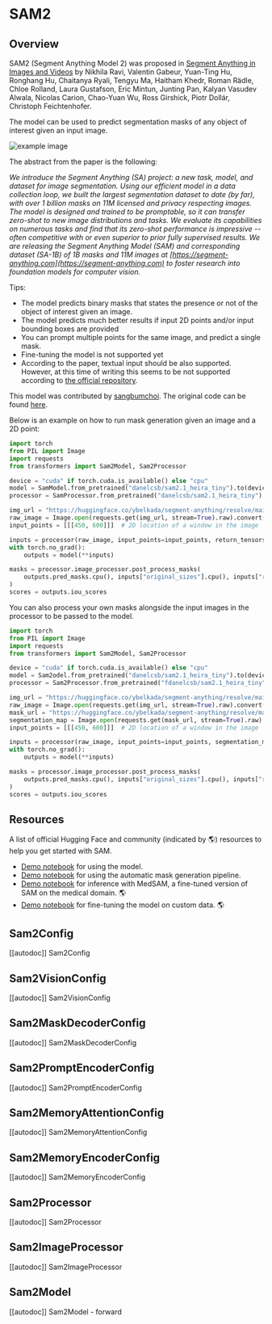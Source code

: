 <!--Copyright 2024 The HuggingFace Team. All rights reserved.

Licensed under the Apache License, Version 2.0 (the "License"); you may not use this file except in compliance with
the License. You may obtain a copy of the License at

http://www.apache.org/licenses/LICENSE-2.0

Unless required by applicable law or agreed to in writing, software distributed under the License is distributed on
an "AS IS" BASIS, WITHOUT WARRANTIES OR CONDITIONS OF ANY KIND, either express or implied. See the License for the
specific language governing permissions and limitations under the License.

⚠️ Note that this file is in Markdown but contain specific syntax for our doc-builder (similar to MDX) that may not be
rendered properly in your Markdown viewer.

-->

# SAM2

## Overview

SAM2 (Segment Anything Model 2) was proposed in [Segment Anything in Images and Videos](https://scontent-ssn1-1.xx.fbcdn.net/v/t39.2365-6/453323338_287900751050452_6064535069828837026_n.pdf?_nc_cat=107&ccb=1-7&_nc_sid=3c67a6&_nc_ohc=TnvI-AaGawoQ7kNvgEl0dlN&_nc_ht=scontent-ssn1-1.xx&gid=AX-dMq559vcArFkUSUxhQLn&oh=00_AYD10LO4L0BLTWS7vaKw_fnxjCb8G4q2cGjlCf1EDcfShQ&oe=66ADE939) by Nikhila Ravi, Valentin Gabeur, Yuan-Ting Hu, Ronghang Hu, Chaitanya Ryali, Tengyu Ma, Haitham Khedr, Roman Rädle, Chloe Rolland, Laura Gustafson, Eric Mintun, Junting Pan, Kalyan Vasudev Alwala, Nicolas Carion, Chao-Yuan Wu, Ross Girshick, Piotr Dollár, Christoph Feichtenhofer.

The model can be used to predict segmentation masks of any object of interest given an input image.

![example image](https://huggingface.co/datasets/huggingface/documentation-images/resolve/main/transformers/model_doc/sam-output.png)

The abstract from the paper is the following:

*We introduce the Segment Anything (SA) project: a new task, model, and dataset for image segmentation. Using our efficient model in a data collection loop, we built the largest segmentation dataset to date (by far), with over 1 billion masks on 11M licensed and privacy respecting images. The model is designed and trained to be promptable, so it can transfer zero-shot to new image distributions and tasks. We evaluate its capabilities on numerous tasks and find that its zero-shot performance is impressive -- often competitive with or even superior to prior fully supervised results. We are releasing the Segment Anything Model (SAM) and corresponding dataset (SA-1B) of 1B masks and 11M images at [https://segment-anything.com](https://segment-anything.com) to foster research into foundation models for computer vision.*

Tips:

- The model predicts binary masks that states the presence or not of the object of interest given an image.
- The model predicts much better results if input 2D points and/or input bounding boxes are provided
- You can prompt multiple points for the same image, and predict a single mask.
- Fine-tuning the model is not supported yet
- According to the paper, textual input should be also supported. However, at this time of writing this seems to be not supported according to [the official repository](https://github.com/facebookresearch/segment-anything/issues/4#issuecomment-1497626844).


This model was contributed by [sangbumchoi](https://github.com/SangbumChoi).
The original code can be found [here](https://github.com/facebookresearch/sam2/tree/main).

Below is an example on how to run mask generation given an image and a 2D point:

```python
import torch
from PIL import Image
import requests
from transformers import Sam2Model, Sam2Processor

device = "cuda" if torch.cuda.is_available() else "cpu"
model = SamModel.from_pretrained("danelcsb/sam2.1_heira_tiny").to(device)
processor = SamProcessor.from_pretrained("danelcsb/sam2.1_heira_tiny")

img_url = "https://huggingface.co/ybelkada/segment-anything/resolve/main/assets/car.png"
raw_image = Image.open(requests.get(img_url, stream=True).raw).convert("RGB")
input_points = [[[450, 600]]]  # 2D location of a window in the image

inputs = processor(raw_image, input_points=input_points, return_tensors="pt").to(device)
with torch.no_grad():
    outputs = model(**inputs)

masks = processor.image_processor.post_process_masks(
    outputs.pred_masks.cpu(), inputs["original_sizes"].cpu(), inputs["reshaped_input_sizes"].cpu()
)
scores = outputs.iou_scores
```

You can also process your own masks alongside the input images in the processor to be passed to the model.

```python
import torch
from PIL import Image
import requests
from transformers import Sam2Model, Sam2Processor

device = "cuda" if torch.cuda.is_available() else "cpu"
model = Sam2odel.from_pretrained("danelcsb/sam2.1_heira_tiny").to(device)
processor = Sam2Processor.from_pretrained("fdanelcsb/sam2.1_heira_tiny")

img_url = "https://huggingface.co/ybelkada/segment-anything/resolve/main/assets/car.png"
raw_image = Image.open(requests.get(img_url, stream=True).raw).convert("RGB")
mask_url = "https://huggingface.co/ybelkada/segment-anything/resolve/main/assets/car.png"
segmentation_map = Image.open(requests.get(mask_url, stream=True).raw).convert("1")
input_points = [[[450, 600]]]  # 2D location of a window in the image

inputs = processor(raw_image, input_points=input_points, segmentation_maps=segmentation_map, return_tensors="pt").to(device)
with torch.no_grad():
    outputs = model(**inputs)

masks = processor.image_processor.post_process_masks(
    outputs.pred_masks.cpu(), inputs["original_sizes"].cpu(), inputs["reshaped_input_sizes"].cpu()
)
scores = outputs.iou_scores
```

## Resources

A list of official Hugging Face and community (indicated by 🌎) resources to help you get started with SAM.

- [Demo notebook](https://github.com/huggingface/notebooks/blob/main/examples/segment_anything.ipynb) for using the model.
- [Demo notebook](https://github.com/huggingface/notebooks/blob/main/examples/automatic_mask_generation.ipynb) for using the automatic mask generation pipeline.
- [Demo notebook](https://github.com/NielsRogge/Transformers-Tutorials/blob/master/SAM/Run_inference_with_MedSAM_using_HuggingFace_Transformers.ipynb) for inference with MedSAM, a fine-tuned version of SAM on the medical domain. 🌎
- [Demo notebook](https://github.com/NielsRogge/Transformers-Tutorials/blob/master/SAM/Fine_tune_SAM_(segment_anything)_on_a_custom_dataset.ipynb) for fine-tuning the model on custom data. 🌎

## Sam2Config

[[autodoc]] Sam2Config

## Sam2VisionConfig

[[autodoc]] Sam2VisionConfig

## Sam2MaskDecoderConfig

[[autodoc]] Sam2MaskDecoderConfig

## Sam2PromptEncoderConfig

[[autodoc]] Sam2PromptEncoderConfig

## Sam2MemoryAttentionConfig

[[autodoc]] Sam2MemoryAttentionConfig

## Sam2MemoryEncoderConfig

[[autodoc]] Sam2MemoryEncoderConfig

## Sam2Processor

[[autodoc]] Sam2Processor


## Sam2ImageProcessor

[[autodoc]] Sam2ImageProcessor


## Sam2Model

[[autodoc]] Sam2Model
    - forward
